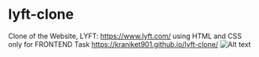# lyft-clone
Clone of the Website, LYFT: https://www.lyft.com/ using HTML and CSS only for FRONTEND Task
https://kraniket901.github.io/lyft-clone/
![Alt text](https://assets.digitalocean.com/articles/alligator/boo.svg "a title")
